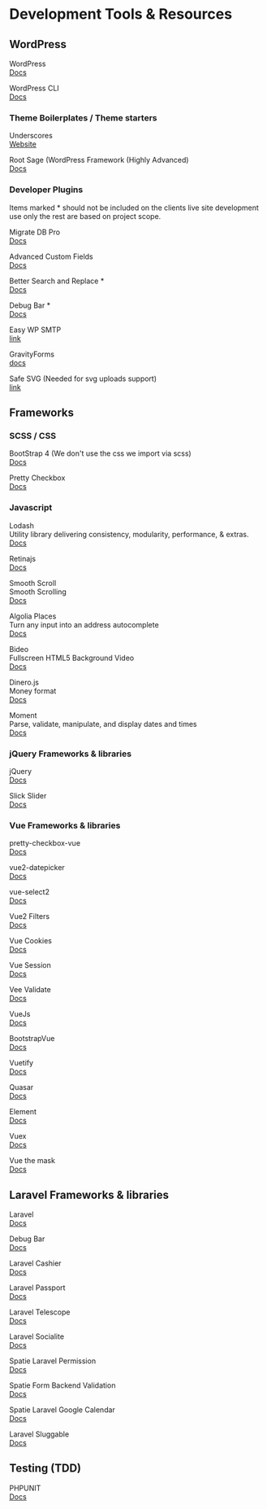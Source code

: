 # Development Tools & Resources



## WordPress

WordPress    
[Docs](https://codex.wordpress.org/Developer_Documentation)

WordPress CLI    
[Docs](https://wp-cli.org/)

### Theme Boilerplates / Theme starters

Underscores  
[Website](https://underscores.me/)

Root Sage (WordPress Framework (Highly Advanced)     
[Docs](https://roots.io/sage/)

### Developer Plugins
Items marked * should not be included on the clients live site development use only the rest are based on project scope.

Migrate DB Pro    
[Docs](https://deliciousbrains.com/wp-migrate-db-pro/)

Advanced Custom Fields            
[Docs](https://www.advancedcustomfields.com/)

Better Search and Replace *      
[Docs](https://wordpress.org/plugins/better-search-replace/)

Debug Bar *     
[Docs](https://wordpress.org/plugins/debug-bar/)

Easy WP SMTP    
[link](https://wordpress.org/plugins/easy-wp-smtp/)

GravityForms    
[docs](https://docs.gravityforms.com/)

Safe SVG (Needed for svg uploads support)     
[link](https://wordpress.org/plugins/safe-svg/)

## Frameworks

### SCSS / CSS

BootStrap 4 (We don't use the css we import via scss)   
[Docs](https://getbootstrap.com/docs/4.3/getting-started/introduction/)

Pretty Checkbox  
[Docs](https://github.com/lokesh-coder/pretty-checkbox)

### Javascript

Lodash    
Utility library delivering consistency, modularity, performance, & extras.   
[Docs](https://lodash.com/)

Retinajs    
[Docs](http://imulus.github.io/retinajs/)

Smooth Scroll       
Smooth Scrolling   
[Docs](https://github.com/cferdinandi/smooth-scroll)

Algolia Places   
Turn any input into an address autocomplete   
[Docs](https://community.algolia.com/places/)

Bideo    
Fullscreen HTML5 Background Video      
[Docs](https://github.com/rishabhp/bideo.js)

Dinero.js   
Money format    
[Docs](https://sarahdayan.github.io/dinero.js/)   

Moment   
Parse, validate, manipulate, and display dates and times    
[Docs](https://momentjs.com/)  


### jQuery Frameworks & libraries

jQuery    
[Docs](https://jquery.com/)

Slick Slider    
[Docs](https://kenwheeler.github.io/slick/)


### Vue Frameworks & libraries

pretty-checkbox-vue    
[Docs](https://github.com/hamed-ehtesham/pretty-checkbox-vue) 

vue2-datepicker    
[Docs](https://github.com/mengxiong10/vue2-datepicker)  

vue-select2     
[Docs](https://vue-select.org/)    

Vue2 Filters    
[Docs](https://github.com/freearhey/vue2-filters)

Vue Cookies    
[Docs](https://github.com/cmp-cc/vue-cookies)

Vue Session    
[Docs](https://github.com/victorsferreira/vue-session)

Vee Validate    
[Docs](https://baianat.github.io/vee-validate/)

VueJs    
[Docs](https://bootstrap-vue.js.org/docs)

BootstrapVue    
[Docs](https://bootstrap-vue.js.org/docs)

Vuetify    
[Docs](https://vuetifyjs.com/en/getting-started/quick-start)

Quasar    
[Docs](https://quasar.dev/start/pick-quasar-flavour)

Element    
[Docs](https://element.eleme.io/#/en-US)

Vuex    
[Docs](https://vuex.vuejs.org/guide/)

Vue the mask    
[Docs](https://vuejs-tips.github.io/vue-the-mask/)

## Laravel Frameworks & libraries

Laravel    
[Docs](https://laravel.com/docs/)

Debug Bar    
[Docs](https://github.com/barryvdh/laravel-debugbar)

Laravel Cashier    
[Docs](https://laravel.com/docs/billing)

Laravel Passport    
[Docs](https://laravel.com/docs/passport)

Laravel Telescope    
[Docs](https://laravel.com/docs/telescope)

Laravel Socialite    
[Docs](https://laravel.com/docs/socialite)

Spatie Laravel Permission    
[Docs](https://github.com/spatie/laravel-permission)

Spatie Form  Backend Validation    
[Docs](https://github.com/spatie/form-backend-validation)

Spatie Laravel Google Calendar    
[Docs](https://github.com/spatie/laravel-google-calendar)

Laravel Sluggable    
[Docs](https://github.com/spatie/laravel-sluggable)

## Testing (TDD)

PHPUNIT    
[Docs](https://phpunit.readthedocs.io/en/)   

